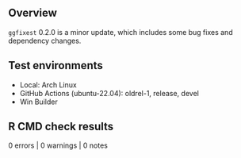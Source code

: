 ## Overview

`ggfixest` 0.2.0 is a minor update, which includes some bug fixes and
dependency changes.

## Test environments

* Local: Arch Linux
* GitHub Actions (ubuntu-22.04): oldrel-1, release, devel
* Win Builder

## R CMD check results

0 errors | 0 warnings | 0 notes
